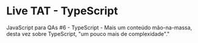 # Live TAT - TypeScript

JavaScript para QAs #6 - TypeScript - Mais um conteúdo mão-na-massa, desta vez sobre TypeScript, "um pouco mais de complexidade"."

